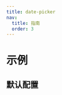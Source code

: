 ```yaml
---
title: date-picker
nav:
  title: 指南
  order: 3
---
```


# 示例

## 默认配置

```jsx | pure

```

<code src="../examples/date-picker-use.tsx" />
